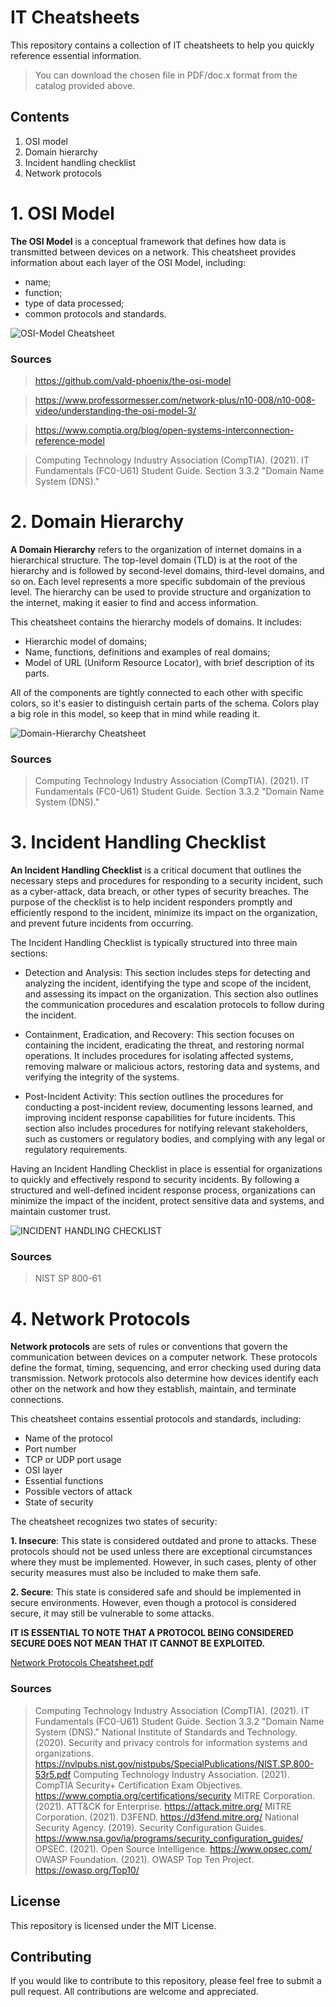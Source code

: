 # IT Cheatsheets

This repository contains a collection of IT cheatsheets to help you quickly reference essential information.
> You can download the chosen file in PDF/doc.x format from the catalog provided above.
## Contents
1. OSI model
2. Domain hierarchy
3. Incident handling checklist
4. Network protocols

# 1. OSI Model

**The OSI Model** is a conceptual framework that defines how data is transmitted between devices on a network. This cheatsheet provides information about each layer of the OSI Model, including:
- name;
- function;
- type of data processed;
- common protocols and standards.

![OSI-Model Cheatsheet](https://user-images.githubusercontent.com/119814239/224482500-51d8a238-b547-4ed4-94fb-8b70b14c1198.png)

### Sources
> https://github.com/vald-phoenix/the-osi-model

> https://www.professormesser.com/network-plus/n10-008/n10-008-video/understanding-the-osi-model-3/

> https://www.comptia.org/blog/open-systems-interconnection-reference-model

> Computing Technology Industry Association (CompTIA). (2021). IT Fundamentals (FC0-U61) Student Guide. Section 3.3.2 "Domain Name System (DNS)."

# 2. Domain Hierarchy

**A Domain Hierarchy** refers to the organization of internet domains in a hierarchical structure. The top-level domain (TLD) is at the root of the hierarchy and is followed by second-level domains, third-level domains, and so on. Each level represents a more specific subdomain of the previous level. The hierarchy can be used to provide structure and organization to the internet, making it easier to find and access information.

This cheatsheet contains the hierarchy models of domains. It includes:
- Hierarchic model of domains;
- Name, functions, definitions and examples of real domains;
- Model of URL (Uniform Resource Locator), with brief description of its parts.

All of the components are tightly connected to each other with specific colors, so it's easier to distinguish certain parts of the schema. Colors play a big role in this model, so keep that in mind while reading it.

![Domain-Hierarchy Cheatsheet](https://user-images.githubusercontent.com/119814239/224484316-17723fa3-2864-41ee-8c10-9a8845b169a3.png)

### Sources
> Computing Technology Industry Association (CompTIA). (2021). IT Fundamentals (FC0-U61) Student Guide. Section 3.3.2 "Domain Name System (DNS)."

# 3. Incident Handling Checklist

**An Incident Handling Checklist** is a critical document that outlines the necessary steps and procedures for responding to a security incident, such as a cyber-attack, data breach, or other types of security breaches. The purpose of the checklist is to help incident responders promptly and efficiently respond to the incident, minimize its impact on the organization, and prevent future incidents from occurring.

The Incident Handling Checklist is typically structured into three main sections:
- Detection and Analysis: This section includes steps for detecting and analyzing the incident, identifying the type and scope of the incident, and assessing its impact on the organization. This section also outlines the communication procedures and escalation protocols to follow during the incident.

- Containment, Eradication, and Recovery: This section focuses on containing the incident, eradicating the threat, and restoring normal operations. It includes procedures for isolating affected systems, removing malware or malicious actors, restoring data and systems, and verifying the integrity of the systems.

- Post-Incident Activity: This section outlines the procedures for conducting a post-incident review, documenting lessons learned, and improving incident response capabilities for future incidents. This section also includes procedures for notifying relevant stakeholders, such as customers or regulatory bodies, and complying with any legal or regulatory requirements.

Having an Incident Handling Checklist in place is essential for organizations to quickly and effectively respond to security incidents. By following a structured and well-defined incident response process, organizations can minimize the impact of the incident, protect sensitive data and systems, and maintain customer trust.

![INCIDENT HANDLING CHECKLIST](https://user-images.githubusercontent.com/119814239/224511435-113180ab-3b19-4765-ba2e-3af466a77cf2.png)

### Sources
> NIST SP 800-61

# 4. Network Protocols

**Network protocols** are sets of rules or conventions that govern the communication between devices on a computer network. These protocols define the format, timing, sequencing, and error checking used during data transmission. Network protocols also determine how devices identify each other on the network and how they establish, maintain, and terminate connections. 

This cheatsheet contains essential protocols and standards, including:
- Name of the protocol
- Port number
- TCP or UDP port usage
- OSI layer
- Essential functions
- Possible vectors of attack
- State of security

The cheatsheet recognizes two states of security:

**1. Insecure**: This state is considered outdated and prone to attacks. These protocols should not be used unless there are exceptional circumstances where they must be implemented. However, in such cases, plenty of other security measures must also be included to make them safe.

**2. Secure**: This state is considered safe and should be implemented in secure environments. However, even though a protocol is considered secure, it may still be vulnerable to some attacks.

**IT IS ESSENTIAL TO NOTE THAT A PROTOCOL BEING CONSIDERED SECURE DOES NOT MEAN THAT IT CANNOT BE EXPLOITED.**

[Network Protocols Cheatsheet.pdf](https://github.com/DannnyzZ/Cheatsheets/files/10950569/Network.Protocols.Cheatsheet.pdf)


### Sources
> Computing Technology Industry Association (CompTIA). (2021). IT Fundamentals (FC0-U61) Student Guide. Section 3.3.2 "Domain Name System (DNS)."
> National Institute of Standards and Technology. (2020). Security and privacy controls for information systems and organizations. https://nvlpubs.nist.gov/nistpubs/SpecialPublications/NIST.SP.800-53r5.pdf
> Computing Technology Industry Association. (2021). CompTIA Security+ Certification Exam Objectives. https://www.comptia.org/certifications/security
> MITRE Corporation. (2021). ATT&CK for Enterprise. https://attack.mitre.org/
> MITRE Corporation. (2021). D3FEND. https://d3fend.mitre.org/
> National Security Agency. (2019). Security Configuration Guides. https://www.nsa.gov/ia/programs/security_configuration_guides/
> OPSEC. (2021). Open Source Intelligence. https://www.opsec.com/
> OWASP Foundation. (2021). OWASP Top Ten Project. https://owasp.org/Top10/

## License

This repository is licensed under the MIT License.

## Contributing

If you would like to contribute to this repository, please feel free to submit a pull request. All contributions are welcome and appreciated.
